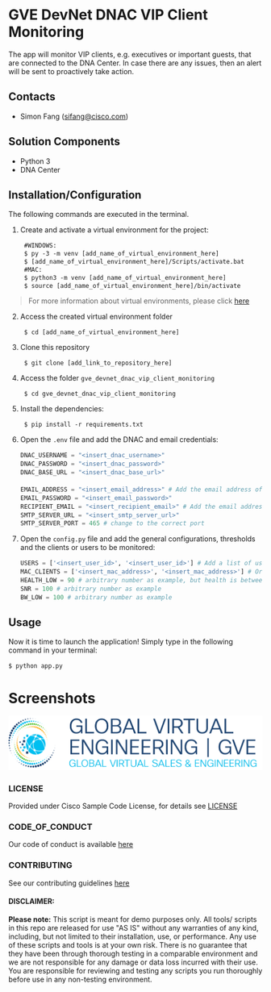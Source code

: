 # GVE DevNet DNAC VIP Client Monitoring
The app will monitor VIP clients, e.g. executives or important guests, that are connected to the DNA Center. In case there are any issues, then an alert will be sent to proactively take action. 


## Contacts
* Simon Fang (sifang@cisco.com)

## Solution Components
* Python 3
* DNA Center


## Installation/Configuration
The following commands are executed in the terminal.

1. Create and activate a virtual environment for the project:
   
        #WINDOWS:
        $ py -3 -m venv [add_name_of_virtual_environment_here] 
        $ [add_name_of_virtual_environment_here]/Scripts/activate.bat 
        #MAC:
        $ python3 -m venv [add_name_of_virtual_environment_here] 
        $ source [add_name_of_virtual_environment_here]/bin/activate
        

> For more information about virtual environments, please click [here](https://docs.python.org/3/tutorial/venv.html)

2. Access the created virtual environment folder

        $ cd [add_name_of_virtual_environment_here] 

3. Clone this repository

        $ git clone [add_link_to_repository_here]

4. Access the folder `gve_devnet_dnac_vip_client_monitoring`

        $ cd gve_devnet_dnac_vip_client_monitoring

5. Install the dependencies:

        $ pip install -r requirements.txt

6. Open the `.env` file and add the DNAC and email credentials:

    ```python
    DNAC_USERNAME = "<insert_dnac_username>"
    DNAC_PASSWORD = "<insert_dnac_password>"
    DNAC_BASE_URL = "<insert_dnac_base_url>"

    EMAIL_ADDRESS = "<insert_email_address>" # Add the email address of the smtp server
    EMAIL_PASSWORD = "<insert_email_password>"
    RECIPIENT_EMAIL = "<insert_recipient_email>" # Add the email address of the recipient
    SMTP_SERVER_URL = "<insert_smtp_server_url>"
    SMTP_SERVER_PORT = 465 # change to the correct port
    ``` 

7. Open the `config.py` file and add the general configurations, thresholds and the clients or users to be monitored:

    ```python
    USERS = ['<insert_user_id>', '<insert_user_id>'] # Add a list of users, which can be email address
    MAC_CLIENTS = ['<insert_mac_address>', '<insert_mac_address>'] # Or add a list of mac clients
    HEALTH_LOW = 90 # arbitrary number as example, but health is between 0 and 10
    SNR = 100 # arbitrary number as example
    BW_LOW = 100 # arbitrary number as example
    ```

## Usage
Now it is time to launch the application! Simply type in the following command in your terminal:

    $ python app.py


# Screenshots

![IMAGES/0image.png](IMAGES/0image.png)

### LICENSE

Provided under Cisco Sample Code License, for details see [LICENSE](LICENSE.md)

### CODE_OF_CONDUCT

Our code of conduct is available [here](CODE_OF_CONDUCT.md)

### CONTRIBUTING

See our contributing guidelines [here](CONTRIBUTING.md)

#### DISCLAIMER:
<b>Please note:</b> This script is meant for demo purposes only. All tools/ scripts in this repo are released for use "AS IS" without any warranties of any kind, including, but not limited to their installation, use, or performance. Any use of these scripts and tools is at your own risk. There is no guarantee that they have been through thorough testing in a comparable environment and we are not responsible for any damage or data loss incurred with their use.
You are responsible for reviewing and testing any scripts you run thoroughly before use in any non-testing environment.